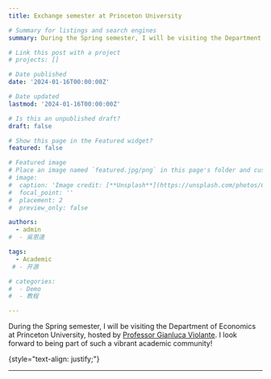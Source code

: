 ```yaml
---
title: Exchange semester at Princeton University

# Summary for listings and search engines
summary: During the Spring semester, I will be visiting the Department of Economics at Princeton University, hosted by Professor [Gianluca Violante](https://violante.economics.princeton.edu/). I look forward to being part of such a vibrant academic community!

# Link this post with a project
# projects: []

# Date published
date: '2024-01-16T00:00:00Z'

# Date updated
lastmod: '2024-01-16T00:00:00Z'

# Is this an unpublished draft?
draft: false

# Show this page in the Featured widget?
featured: false

# Featured image
# Place an image named `featured.jpg/png` in this page's folder and customize its options here.
# image:
#  caption: 'Image credit: [**Unsplash**](https://unsplash.com/photos/CpkOjOcXdUY)'
#  focal_point: ''
#  placement: 2
#  preview_only: false

authors:
  - admin
#  - 吳恩達

tags:
  - Academic
 # - 开源

# categories:
#  - Demo
#  - 教程

---
```

During the Spring semester, I will be visiting the Department of Economics at Princeton University, hosted by [Professor Gianluca Violante](https://violante.economics.princeton.edu/). I look forward to being part of such a vibrant academic community!

{style="text-align: justify;"}

---
